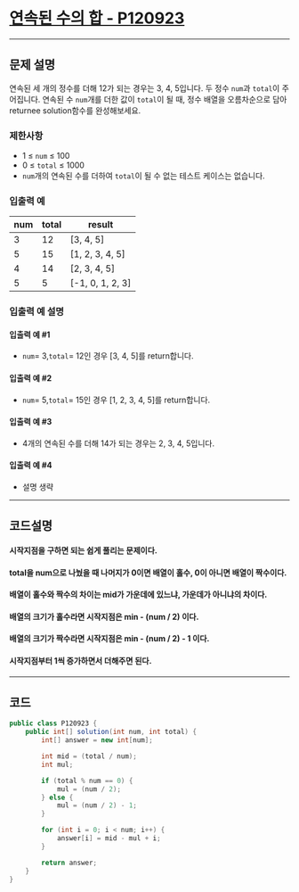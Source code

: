 # [연속된 수의 합 - P120923](https://school.programmers.co.kr/learn/courses/30/lessons/120923)

----

## 문제 설명

연속된 세 개의 정수를 더해 12가 되는 경우는 3, 4, 5입니다. 두 정수 `num`과 `total`이 주어집니다.
연속된 수 `num`개를 더한 값이 `total`이 될 때, 정수 배열을 오름차순으로 담아 returnee solution함수를 완성해보세요.

### 제한사항

- 1 ≤ `num` ≤ 100
- 0 ≤ `total` ≤ 1000
- `num`개의 연속된 수를 더하여 `total`이 될 수 없는 테스트 케이스는 없습니다.

### 입출력 예

| num | total | result           |
|-----|-------|------------------|
| 3   | 12    | [3, 4, 5]        |
| 5   | 15    | [1, 2, 3, 4, 5]  |
| 4   | 14    | [2, 3, 4, 5]     |
| 5   | 5     | [-1, 0, 1, 2, 3] |

### 입출력 예 설명

#### 입출력 예 #1

- `num`= 3,`total`= 12인 경우 [3, 4, 5]를 return합니다.

#### 입출력 예 #2

- `num`= 5,`total`= 15인 경우 [1, 2, 3, 4, 5]를 return합니다.

#### 입출력 예 #3

- 4개의 연속된 수를 더해 14가 되는 경우는 2, 3, 4, 5입니다.

#### 입출력 예 #4

- 설명 생략

----

## 코드설명

#### 시작지점을 구하면 되는 쉽게 풀리는 문제이다.

#### total을 num으로 나눴을 때 나머지가 0이면 배열이 홀수, 0이 아니면 배열이 짝수이다.

#### 배열이 홀수와 짝수의 차이는 mid가 가운데에 있느냐, 가운데가 아니냐의 차이다.

#### 배열의 크기가 홀수라면 시작지점은 min - (num / 2) 이다.

#### 배열의 크기가 짝수라면 시작지점은 min - (num / 2) - 1 이다.

#### 시작지점부터 1씩 증가하면서 더해주면 된다.

----

## 코드

```` java
public class P120923 {
    public int[] solution(int num, int total) {
        int[] answer = new int[num];

        int mid = (total / num);
        int mul;

        if (total % num == 0) {
            mul = (num / 2);
        } else {
            mul = (num / 2) - 1;
        }

        for (int i = 0; i < num; i++) {
            answer[i] = mid - mul + i;
        }

        return answer;
    }
}
````